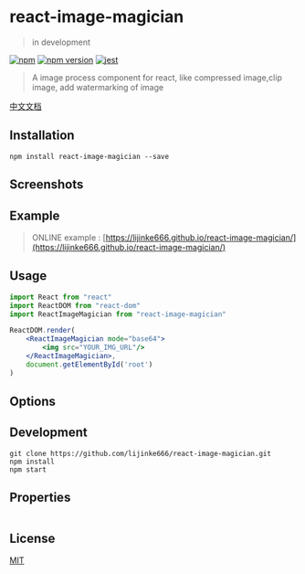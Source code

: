 # react-image-magician
> in development

[![npm](https://img.shields.io/npm/dm/react-image-magician.svg?style=flat-square)](https://www.npmjs.com/package/react-image-magician)
[![npm version](https://img.shields.io/npm/v/react-image-magician.svg?style=flat-square)](https://badge.fury.io/js/react-image-magician)
[![jest](https://facebook.github.io/jest/img/jest-badge.svg)](https://github.com/facebook/jest)

> A image process component for react,  like compressed image,clip image, add watermarking of image


[中文文档](https://github.com/lijinke666/react-image-magician/blob/master/CN.md)

## Installation
```
npm install react-image-magician --save
```

## Screenshots

<!-- ![lightTheme](https://github.com/lijinke666/react-music-player/blob/master/assetsImg/light-theme.png) -->



## Example
> ONLINE example :  [https://lijinke666.github.io/react-image-magician/](https://lijinke666.github.io/react-image-magician/)

## Usage

```jsx
import React from "react"
import ReactDOM from "react-dom"
import ReactImageMagician from "react-image-magician"

ReactDOM.render(
    <ReactImageMagician mode="base64">
        <img src="YOUR_IMG_URL"/>
    </ReactImageMagician>,
    document.getElementById('root')
)
```

## Options



## Development
```
git clone https://github.com/lijinke666/react-image-magician.git
npm install
npm start
```

## Properties

```jsx

```


## License
[MIT](https://github.com/lijinke666/react-image-magician/blob/master/LICENCE)
